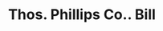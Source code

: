 ---
doi: 10.7916/D8NK4S4M
date_other: '1880'
date_other_textual: 1880-1889
form: printed ephemera
genre:
- Invoices
name:
- Thos. Phillips Co.
object_in_context_url: https://biggert.cul.columbia.edu/items/view/ave_biggert_01234
subject_hierarchical_geographic:
- Akron, Ohio, United States
subject_name:
- Thos. Phillips Co.
title: Thos. Phillips Co.. Bill
sort_title: Thos. Phillips Co.. Bill
call_number: ave_biggert_01234
coordinates:
- 41.073055555555555,-81.51777777777778
pid: ave_biggert_01234
identifiers: ave_biggert_01234
canvas_id: ldpd:396497
permalink: "/items/ave_biggert_01234/"
layout: iiif-image-page
---